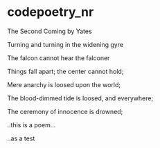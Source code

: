 # codepoetry_nr

The Second Coming by Yates

Turning and turning in the widening gyre

The falcon cannot hear the falconer

Things fall apart; the center cannot hold;

Mere anarchy is loosed upon the world;

The blood-dimmed tide is loosed, and everywhere;

The ceremony of innocence is drowned;

..this is a poem...

..as a test
